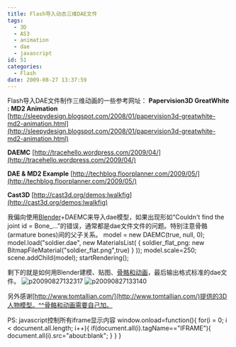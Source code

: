 ```yaml
---
title: Flash导入动态三维DAE文件
tags:
  - 3D
  - AS3
  - animation
  - dae
  - javascript
id: 51
categories:
  - Flash
date: 2009-08-27 13:37:59
---
```


Flash导入DAE文件制作三维动画的一些参考网址：
**Papervision3D GreatWhite : MD2 Animation**
[http://sleepydesign.blogspot.com/2008/01/papervision3d-greatwhite-md2-animation.html](http://sleepydesign.blogspot.com/2008/01/papervision3d-greatwhite-md2-animation.html)

**DAEMC**
[http://tracehello.wordpress.com/2009/04/](http://tracehello.wordpress.com/2009/04/)

**DAE &amp; MD2 Example**
[http://techblog.floorplanner.com/2009/05/](http://techblog.floorplanner.com/2009/05/)

**Cast3D**
[http://cast3d.org/demos:lwalkfig](http://cast3d.org/demos:lwalkfig)

我偏向使用[Blender](http://www.blender.org/)+DAEMC来导入dae模型，如果出现形如“Couldn't find the joint id = Bone_...”的错误，通常都是dae文件文件的问题。特别注意骨骼(armature bones)间的父子关系。
model = new DAEMC(true, null, 0);
model.load("soldier.dae", new MaterialsList( { soldier_flat_png: new BitmapFileMaterial("soldier_flat.png",true) } ));
model.scale=250;
scene.addChild(model);
startRendering();

剩下的就是如何用Blender建模、贴图、[骨骼和动画](http://wiki.blender.org/index.php/Doc:Tutorials/Animation/BSoD/Character_Animation)，最后输出格式标准的dae文件。
![p20090827132317](http://www.zhaiduo.com/wp-content/uploads/2009/08/p20090827132317.jpg "p20090827132317")
![p20090827133140](http://www.zhaiduo.com/wp-content/uploads/2009/08/p20090827133140.jpg "p20090827133140")

另外感谢[http://www.tomtallian.com/](http://www.tomtallian.com/)提供的3D人物模型。^^骨骼和动画需要自己加。

PS: javascript控制所有iframe显示内容
window.onload=function(){
for(i = 0; i &lt; document.all.length; i++){
if(document.all(i).tagName=="IFRAME"){
document.all(i).src="about:blank";
}
}
}